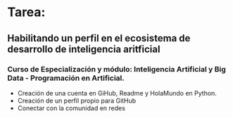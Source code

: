 # Tarea:
## Habilitando un perfil en el ecosistema de desarrollo de inteligencia aritficial
### Curso de Especialización y módulo: Inteligencia Artificial y Big Data - Programación en Artificial.

- Creación de una cuenta en GiHub, Readme y HolaMundo en Python.
- Creación de un perfil propio para GitHub
- Conectar con la comunidad en redes 
